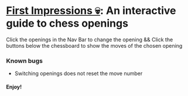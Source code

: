 # [First Impressions 💀](https://rohinsood.github.io/first-impressions/index.html): An interactive guide to chess openings

Click the openings in the Nav Bar to change the opening &&
Click the buttons below the chessboard to show the moves of the chosen opening

### Known bugs
 - Switching openings does not reset the move number
 
 #### Enjoy!

